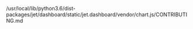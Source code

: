 /usr/local/lib/python3.6/dist-packages/jet/dashboard/static/jet.dashboard/vendor/chart.js/CONTRIBUTING.md